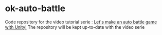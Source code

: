 # ok-auto-battle
Code repository for the video tutorial serie : [Let's make an auto battle game with Unity!](https://www.youtube.com/playlist?list=PLOdqgw8ea-s7LGLXZt_bcTxTZHRfs6Km2)
The repository will be kept up-to-date with the video serie 
